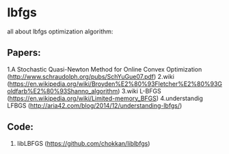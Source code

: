 # lbfgs
all about lbfgs optimization algorithm:

## Papers:

1.A Stochastic Quasi-Newton Method for Online Convex Optimization (http://www.schraudolph.org/pubs/SchYuGue07.pdf)
2.wiki (https://en.wikipedia.org/wiki/Broyden%E2%80%93Fletcher%E2%80%93Goldfarb%E2%80%93Shanno_algorithm)
3.wiki L-BFGS (https://en.wikipedia.org/wiki/Limited-memory_BFGS)
4.understandig LFBGS (http://aria42.com/blog/2014/12/understanding-lbfgs/)

## Code:

1. libLBFGS (https://github.com/chokkan/liblbfgs)
